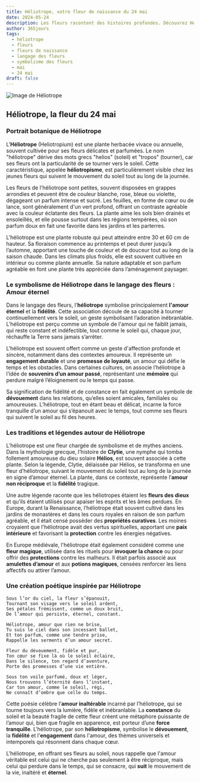 ```yaml
---
title: Héliotrope, votre fleur de naissance du 24 mai
date: 2024-05-24
description: Les fleurs racontent des histoires profondes. Découvrez Héliotrope, votre fleur de naissance du 24 mai, ses symboles et récits fascinants. Plongez dans sa signification et son langage unique dans l'art floral.
author: 365jours
tags:
  - héliotrope
  - fleurs
  - fleurs de naissance
  - langage des fleurs
  - symbolisme des fleurs
  - mai
  - 24 mai
draft: false
---
```


![Image de Héliotrope](https://cdn.pixabay.com/photo/2017/08/18/13/52/vanilla-flower-2655056_640.jpg#center)


## Héliotrope, la fleur du 24 mai

### Portrait botanique de Héliotrope

L'**Héliotrope** (Heliotropium) est une plante herbacée vivace ou annuelle, souvent cultivée pour ses fleurs délicates et parfumées. Le nom "héliotrope" dérive des mots grecs "helios" (soleil) et "tropos" (tourner), car ses fleurs ont la particularité de se tourner vers le soleil. Cette caractéristique, appelée **héliotropisme**, est particulièrement visible chez les jeunes fleurs qui suivent le mouvement du soleil tout au long de la journée.

Les fleurs de l'héliotrope sont petites, souvent disposées en grappes arrondies et peuvent être de couleur blanche, rose, bleue ou violette, dégageant un parfum intense et sucré. Les feuilles, en forme de cœur ou de lance, sont généralement d'un vert profond, offrant un contraste agréable avec la couleur éclatante des fleurs. La plante aime les sols bien drainés et ensoleillés, et elle pousse surtout dans les régions tempérées, où son parfum doux en fait une favorite dans les jardins et les parterres.

L'héliotrope est une plante robuste qui peut atteindre entre 30 et 60 cm de hauteur. Sa floraison commence au printemps et peut durer jusqu’à l’automne, apportant une touche de couleur et de douceur tout au long de la saison chaude. Dans les climats plus froids, elle est souvent cultivée en intérieur ou comme plante annuelle. Sa nature adaptable et son parfum agréable en font une plante très appréciée dans l’aménagement paysager.

### Le symbolisme de Héliotrope dans le langage des fleurs : Amour éternel

Dans le langage des fleurs, l'**héliotrope** symbolise principalement **l'amour éternel** et la **fidélité**. Cette association découle de sa capacité à tourner continuellement vers le soleil, un geste symbolisant l’adoration inébranlable. L’héliotrope est perçu comme un symbole de l'amour qui ne faiblit jamais, qui reste constant et indéfectible, tout comme le soleil qui, chaque jour, réchauffe la Terre sans jamais s’arrêter.

L'héliotrope est souvent offert comme un geste d'affection profonde et sincère, notamment dans des contextes amoureux. Il représente un **engagement durable** et une **promesse de loyauté**, un amour qui défie le temps et les obstacles. Dans certaines cultures, on associe l’héliotrope à l’idée de **souvenirs d’un amour passé**, représentant une **mémoire** qui perdure malgré l’éloignement ou le temps qui passe.

Sa signification de fidélité et de constance en fait également un symbole de **dévouement** dans les relations, qu’elles soient amicales, familiales ou amoureuses. L’héliotrope, tout en étant beau et délicat, incarne la force tranquille d’un amour qui s’épanouit avec le temps, tout comme ses fleurs qui suivent le soleil au fil des heures.

### Les traditions et légendes autour de Héliotrope

L’héliotrope est une fleur chargée de symbolisme et de mythes anciens. Dans la mythologie grecque, l’histoire de **Clytie**, une nymphe qui tomba follement amoureuse du dieu solaire **Hélios**, est souvent associée à cette plante. Selon la légende, Clytie, délaissée par Hélios, se transforma en une fleur d’héliotrope, suivant le mouvement du soleil tout au long de la journée en signe d’amour éternel. La plante, dans ce contexte, représente l’**amour non réciproque** et la **fidélité** tragique.

Une autre légende raconte que les héliotropes étaient les **fleurs des dieux** et qu’ils étaient utilisés pour apaiser les esprits et les âmes perdues. En Europe, durant la Renaissance, l’héliotrope était souvent cultivé dans les jardins de monastères et dans les cours royales en raison de son parfum agréable, et il était censé posséder des **propriétés curatives**. Les moines croyaient que l'héliotrope avait des vertus spirituelles, apportant une **paix intérieure** et favorisant la **protection** contre les énergies négatives.

En Europe médiévale, l'héliotrope était également considéré comme une **fleur magique**, utilisée dans les rituels pour **invoquer la chance** ou pour offrir des **protections** contre les malheurs. Il était parfois associé aux **amulettes d’amour** et aux **potions magiques**, censées renforcer les liens affectifs ou attirer l’amour.

### Une création poétique inspirée par Héliotrope

```
Sous l’or du ciel, la fleur s’épanouit,  
Tournant son visage vers le soleil ardent,  
Ses pétales frémissent, comme un doux bruit,  
De l’amour qui persiste, éternel, constant.

Héliotrope, amour que rien ne brise,  
Tu suis le ciel dans son incessant ballet,  
Et ton parfum, comme une tendre prise,  
Rappelle les serments d’un amour secret.

Fleur du dévouement, fidèle et pur,  
Ton cœur se fixe là où le soleil éclaire,  
Dans le silence, ton regard d’aventure,  
Porte des promesses d’une vie entière.

Sous ton voile parfumé, doux et léger,  
Nous trouvons l’éternité dans l’instant,  
Car ton amour, comme le soleil, régi,  
Ne connaît d’ombre que celle du temps.
```

Cette poésie célèbre l’**amour inaltérable** incarné par l’héliotrope, qui se tourne toujours vers la lumière, fidèle et inébranlable. La **constance** du soleil et la beauté fragile de cette fleur créent une métaphore puissante de l’amour qui, bien que fragile en apparence, est porteur d’une **force tranquille**. L'héliotrope, par son **héliotropisme**, symbolise le **dévouement**, la **fidélité** et l'**engagement** dans l'amour, des thèmes universels et intemporels qui résonnent dans chaque cœur.

L'héliotrope, en offrant ses fleurs au soleil, nous rappelle que l'amour véritable est celui qui ne cherche pas seulement à être réciproque, mais celui qui perdure dans le temps, qui se consacre, qui **suit** le mouvement de la vie, inaltéré et **éternel**.
